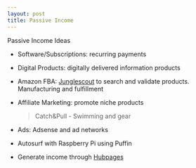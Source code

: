 ```yaml
---
layout: post
title: Passive Income
---
```


<div class="message">
  Passive Income Ideas
</div>

* Software/Subscriptions: recurring payments

* Digital Products: digitally delivered information products

* Amazon FBA: [Junglescout](https://affiliate.junglescout.com/idevaffiliate.php?id=2862_2) to search and validate products. Manufacturing and fulfillment

* Affiliate Marketing: promote niche products

  >Catch&Pull - Swimming and gear

* Ads: Adsense and ad networks

* Autosurf with Raspberry Pi using Puffin

* Generate income through [Hubpages](https://lifehack.media/how-to-generate-passive-income-with-hubpages)
